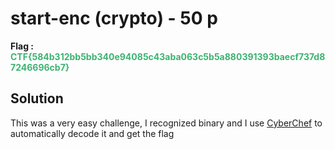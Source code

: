 # start-enc (crypto) - 50 p
**Flag : <span style="color:rgb(60, 179, 113)">CTF{584b312bb5bb340e94085c43aba063c5b5a880391393baecf737d87246696cb7}</span>**
## Solution
This was a very easy challenge, I recognized binary and I use [CyberChef](https://cyberchef.org/) to automatically decode it and get the flag


